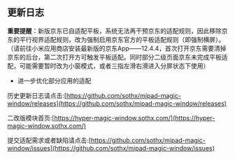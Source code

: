 ## 更新日志

**重要提醒**：新版京东已自适配平板，系统无法再干预京东的适配规则，因此移除京东的平行视界适配规则，改为强制启用京东官方的平板适配规则（即强制横屏）。
（请前往小米应用商店安装最新版的京东App——12.4.4，首次打开京东需要清掉京东的后台，第二次打开方可触发平板适配。同时部分二级页面京东未完成平板适配，可能需要暂时改为小窗模式，或者三指左滑右滑进入分屏状态下使用）


- 进一步优化部分应用的适配



历史更新日志请点击:[https://github.com/sothx/mipad-magic-window/releases](https://github.com/sothx/mipad-magic-window/releases)


二改版模块首页:[https://hyper-magic-window.sothx.com/](https://hyper-magic-window.sothx.com/)


提交适配需求或者缺陷请点击:[https://github.com/sothx/mipad-magic-window/issues](https://github.com/sothx/mipad-magic-window/issues)
